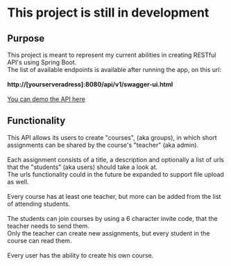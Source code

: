 <h1>This project is still in development</h1>

<h2>Purpose</h2>
This project is meant to represent my current abilities in creating RESTful API's using Spring Boot.
<br>
The list of available endpoints is available after running the app, on this url:
<br><br>
<b>http://[yourserveradress]:8080/api/v1/swagger-ui.html</b>
<br><br>
<a href="https://eukon-classroom.herokuapp.com/api/v1/swagger-ui.html" target="_blank">You can demo the API here</a>
<h2>Functionality</h2>
This API allows its users to create "courses", (aka groups), in which short assignments can be shared by the course's "teacher" (aka admin).
<br><br>
Each assignment consists of a title, a description and optionally a list of urls that the "students" (aka users) should take a look at.
<br>
The urls functionality could in the future be expanded to support file upload as well.
<br><br>
Every course has at least one teacher, but more can be added from the list of attending students.
<br><br>
The students can join courses by using a 6 character invite code, that the teacher needs to send them.
<br>
Only the teacher can create new assignments, but every student in the course can read them.
<br><br>
Every user has the ability to create his own course.
